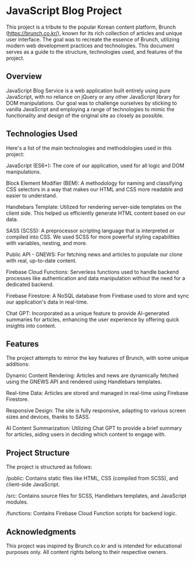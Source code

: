 # JavaScript Blog Project
This project is a tribute to the popular Korean content platform, Brunch (https://brunch.co.kr/), known for its rich collection of articles and unique user interface. The goal was to recreate the essence of Brunch, utilizing modern web development practices and technologies. This document serves as a guide to the structure, technologies used, and features of the project.

## Overview
JavaScript Blog Service is a web application built entirely using pure JavaScript, with no reliance on jQuery or any other JavaScript library for DOM manipulations. Our goal was to challenge ourselves by sticking to vanilla JavaScript and employing a range of technologies to mimic the functionality and design of the original site as closely as possible.

## Technologies Used
Here's a list of the main technologies and methodologies used in this project:

JavaScript (ES6+): The core of our application, used for all logic and DOM manipulations.

Block Element Modifier (BEM): A methodology for naming and classifying CSS selectors in a way that makes our HTML and CSS more readable and easier to understand.

Handlebars Template: Utilized for rendering server-side templates on the client side. This helped us efficiently generate HTML content based on our data.

SASS (SCSS): A preprocessor scripting language that is interpreted or compiled into CSS. We used SCSS for more powerful styling capabilities with variables, nesting, and more.

Public API - GNEWS: For fetching news and articles to populate our clone with real, up-to-date content.

Firebase Cloud Functions: Serverless functions used to handle backend processes like authentication and data manipulation without the need for a dedicated backend.

Firebase Firestore: A NoSQL database from Firebase used to store and sync our application's data in real-time.

Chat GPT: Incorporated as a unique feature to provide AI-generated summaries for articles, enhancing the user experience by offering quick insights into content.

## Features
The project attempts to mirror the key features of Brunch, with some unique additions:

Dynamic Content Rendering: Articles and news are dynamically fetched using the GNEWS API and rendered using Handlebars templates.

Real-time Data: Articles are stored and managed in real-time using Firebase Firestore.

Responsive Design: The site is fully responsive, adapting to various screen sizes and devices, thanks to SASS.

AI Content Summarization: Utilizing Chat GPT to provide a brief summary for articles, aiding users in deciding which content to engage with.

## Project Structure
The project is structured as follows:

/public: Contains static files like HTML, CSS (compiled from SCSS), and client-side JavaScript.

/src: Contains source files for SCSS, Handlebars templates, and JavaScript modules.

/functions: Contains Firebase Cloud Function scripts for backend logic.

## Acknowledgments
This project was inspired by Brunch.co.kr and is intended for educational purposes only. All content rights belong to their respective owners.
